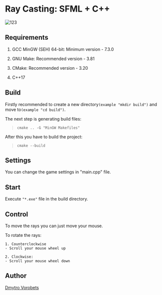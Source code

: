 # Ray Casting: SFML + C++

![123](https://user-images.githubusercontent.com/82779713/184891574-4ea5099c-14c7-48ee-805d-b6b78b55c4e7.png)

## Requirements
1. GCC MinGW (SEH) 64-bit: Minimum version - 7.3.0

2. GNU Make: Recommended version - 3.81

3. CMake: Recommended version - 3.20

4. C++17

## Build
Firstly recommended to create a new directory`(example "mkdir build")` and move to`(example "cd build")`.

The next step is generating build files:
>`cmake .. -G "MinGW Makefiles"`

After this you have to build the project:
>`cmake --build`

## Settings
You can change the game settings in "main.cpp" file.

## Start
Execute `"*.exe"` file in the build directory.

## Control
To move the rays you can just move your mouse.

To rotate the rays:

    1. Сounterclockwise
    - Scroll your mouse wheel up

    2. Clockwise:
    - Scroll your mouse wheel down

## Author
[Dmytro Vorobets](https://github.com/Parasik72)
